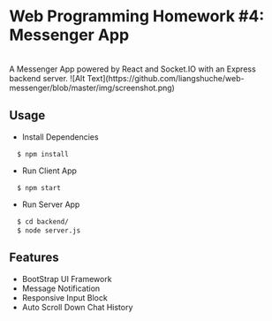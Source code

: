 # Web Programming Homework #4: Messenger App
<br>
A Messenger App powered by React and Socket.IO with an Express backend server.
![Alt Text](https://github.com/liangshuche/web-messenger/blob/master/img/screenshot.png)
<br>

## Usage
- Install Dependencies
```
  $ npm install
```
- Run Client App
```
  $ npm start
```
- Run Server App
```
  $ cd backend/
  $ node server.js 
```

## Features
- BootStrap UI Framework
- Message Notification
- Responsive Input Block
- Auto Scroll Down Chat History

<br>
